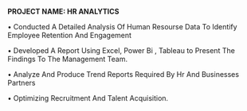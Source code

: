 **PROJECT NAME: HR ANALYTICS**

• Conducted A Detailed Analysis Of Human Resourse Data To Identify
  Employee Retention And Engagement
  
• Developed A Report Using Excel, Power Bi , Tableau to Present The Findings
  To The Management Team.
  
• Analyze And Produce Trend Reports Required By Hr And Businesses
  Partners
  
• Optimizing Recruitment And Talent Acquisition.
